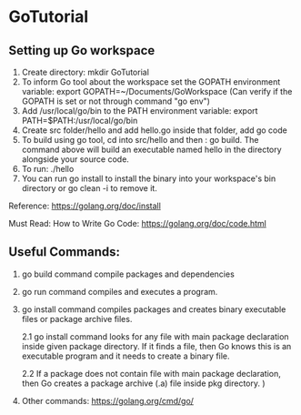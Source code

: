 # GoTutorial

## Setting up Go workspace
1. Create directory: mkdir GoTutorial
2. To inform Go tool about the workspace set the GOPATH environment variable: export GOPATH=~/Documents/GoWorkspace  (Can verify if the GOPATH is set or not through command "go env")
3. Add /usr/local/go/bin to the PATH environment variable: export PATH=$PATH:/usr/local/go/bin
4. Create src folder/hello and add hello.go inside that folder, add go code
5. To build using go tool, cd into src/hello and then : go build. The command above will build an executable named hello in the directory alongside your source code.
6. To run: ./hello
7. You can run go install to install the binary into your workspace's bin directory or go clean -i to remove it.

Reference: https://golang.org/doc/install 

Must Read: How to Write Go Code: https://golang.org/doc/code.html


## Useful Commands:
1. go build command compile packages and dependencies
2. go run command compiles and executes a program.
3. go install command compiles packages and creates binary executable files or package archive files.

    2.1 go install <package> command looks for any file with main package declaration inside given package directory. If it finds a file, then Go knows this is an executable program and it needs to create a binary file.
    
    2.2 If a package does not contain file with main package declaration, then Go creates a package archive (.a) file inside pkg directory. )
4. Other commands: https://golang.org/cmd/go/ 